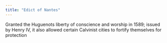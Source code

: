```yaml
---
title: "Edict of Nantes"
---
```

Granted the Huguenots liberty of conscience and worship in 1589; issued by Henry IV, it also allowed certain Calvinist cities to fortify themselves for protection

